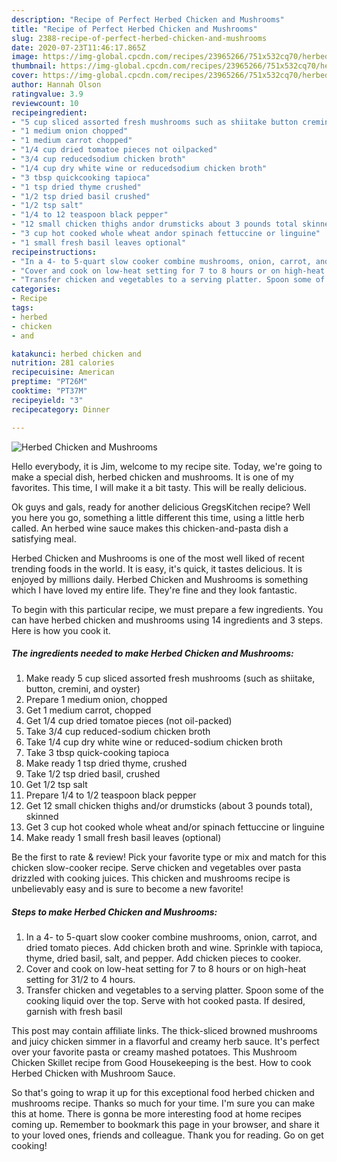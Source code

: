 ```yaml
---
description: "Recipe of Perfect Herbed Chicken and Mushrooms"
title: "Recipe of Perfect Herbed Chicken and Mushrooms"
slug: 2388-recipe-of-perfect-herbed-chicken-and-mushrooms
date: 2020-07-23T11:46:17.865Z
image: https://img-global.cpcdn.com/recipes/23965266/751x532cq70/herbed-chicken-and-mushrooms-recipe-main-photo.jpg
thumbnail: https://img-global.cpcdn.com/recipes/23965266/751x532cq70/herbed-chicken-and-mushrooms-recipe-main-photo.jpg
cover: https://img-global.cpcdn.com/recipes/23965266/751x532cq70/herbed-chicken-and-mushrooms-recipe-main-photo.jpg
author: Hannah Olson
ratingvalue: 3.9
reviewcount: 10
recipeingredient:
- "5 cup sliced assorted fresh mushrooms such as shiitake button cremini and oyster"
- "1 medium onion chopped"
- "1 medium carrot chopped"
- "1/4 cup dried tomatoe pieces not oilpacked"
- "3/4 cup reducedsodium chicken broth"
- "1/4 cup dry white wine or reducedsodium chicken broth"
- "3 tbsp quickcooking tapioca"
- "1 tsp dried thyme crushed"
- "1/2 tsp dried basil crushed"
- "1/2 tsp salt"
- "1/4 to 12 teaspoon black pepper"
- "12 small chicken thighs andor drumsticks about 3 pounds total skinned"
- "3 cup hot cooked whole wheat andor spinach fettuccine or linguine"
- "1 small fresh basil leaves optional"
recipeinstructions:
- "In a 4- to 5-quart slow cooker combine mushrooms, onion, carrot, and dried tomato pieces. Add chicken broth and wine. Sprinkle with tapioca, thyme, dried basil, salt, and pepper. Add chicken pieces to cooker."
- "Cover and cook on low-heat setting for 7 to 8 hours or on high-heat setting for 31/2 to 4 hours."
- "Transfer chicken and vegetables to a serving platter. Spoon some of the cooking liquid over the top. Serve with hot cooked pasta. If desired, garnish with fresh basil"
categories:
- Recipe
tags:
- herbed
- chicken
- and

katakunci: herbed chicken and 
nutrition: 281 calories
recipecuisine: American
preptime: "PT26M"
cooktime: "PT37M"
recipeyield: "3"
recipecategory: Dinner

---
```



![Herbed Chicken and Mushrooms](https://img-global.cpcdn.com/recipes/23965266/751x532cq70/herbed-chicken-and-mushrooms-recipe-main-photo.jpg)

Hello everybody, it is Jim, welcome to my recipe site. Today, we're going to make a special dish, herbed chicken and mushrooms. It is one of my favorites. This time, I will make it a bit tasty. This will be really delicious.

Ok guys and gals, ready for another delicious GregsKitchen recipe? Well you here you go, something a little different this time, using a little herb called. An herbed wine sauce makes this chicken-and-pasta dish a satisfying meal.

Herbed Chicken and Mushrooms is one of the most well liked of recent trending foods in the world. It is easy, it's quick, it tastes delicious. It is enjoyed by millions daily. Herbed Chicken and Mushrooms is something which I have loved my entire life. They're fine and they look fantastic.


To begin with this particular recipe, we must prepare a few ingredients. You can have herbed chicken and mushrooms using 14 ingredients and 3 steps. Here is how you cook it.

<!--inarticleads1-->

##### The ingredients needed to make Herbed Chicken and Mushrooms:

1. Make ready 5 cup sliced assorted fresh mushrooms (such as shiitake, button, cremini, and oyster)
1. Prepare 1 medium onion, chopped
1. Get 1 medium carrot, chopped
1. Get 1/4 cup dried tomatoe pieces (not oil-packed)
1. Take 3/4 cup reduced-sodium chicken broth
1. Take 1/4 cup dry white wine or reduced-sodium chicken broth
1. Take 3 tbsp quick-cooking tapioca
1. Make ready 1 tsp dried thyme, crushed
1. Take 1/2 tsp dried basil, crushed
1. Get 1/2 tsp salt
1. Prepare 1/4 to 1/2 teaspoon black pepper
1. Get 12 small chicken thighs and/or drumsticks (about 3 pounds total), skinned
1. Get 3 cup hot cooked whole wheat and/or spinach fettuccine or linguine
1. Make ready 1 small fresh basil leaves (optional)


Be the first to rate &amp; review! Pick your favorite type or mix and match for this chicken slow-cooker recipe. Serve chicken and vegetables over pasta drizzled with cooking juices. This chicken and mushrooms recipe is unbelievably easy and is sure to become a new favorite! 

<!--inarticleads2-->

##### Steps to make Herbed Chicken and Mushrooms:

1. In a 4- to 5-quart slow cooker combine mushrooms, onion, carrot, and dried tomato pieces. Add chicken broth and wine. Sprinkle with tapioca, thyme, dried basil, salt, and pepper. Add chicken pieces to cooker.
1. Cover and cook on low-heat setting for 7 to 8 hours or on high-heat setting for 31/2 to 4 hours.
1. Transfer chicken and vegetables to a serving platter. Spoon some of the cooking liquid over the top. Serve with hot cooked pasta. If desired, garnish with fresh basil


This post may contain affiliate links. The thick-sliced browned mushrooms and juicy chicken simmer in a flavorful and creamy herb sauce. It&#39;s perfect over your favorite pasta or creamy mashed potatoes. This Mushroom Chicken Skillet recipe from Good Housekeeping is the best. How to cook Herbed Chicken with Mushroom Sauce. 

So that's going to wrap it up for this exceptional food herbed chicken and mushrooms recipe. Thanks so much for your time. I'm sure you can make this at home. There is gonna be more interesting food at home recipes coming up. Remember to bookmark this page in your browser, and share it to your loved ones, friends and colleague. Thank you for reading. Go on get cooking!
